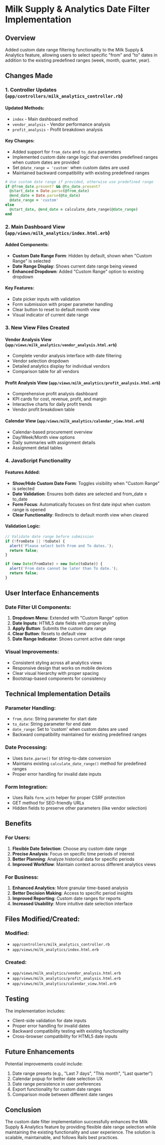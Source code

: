 # Milk Supply & Analytics Date Filter Implementation

## Overview
Added custom date range filtering functionality to the Milk Supply & Analytics feature, allowing users to select specific "from" and "to" dates in addition to the existing predefined ranges (week, month, quarter, year).

## Changes Made

### 1. Controller Updates (`app/controllers/milk_analytics_controller.rb`)

#### Updated Methods:
- `index` - Main dashboard method
- `vendor_analysis` - Vendor performance analysis
- `profit_analysis` - Profit breakdown analysis

#### Key Changes:
- Added support for `from_date` and `to_date` parameters
- Implemented custom date range logic that overrides predefined ranges when custom dates are provided
- Set `@date_range = 'custom'` when custom dates are used
- Maintained backward compatibility with existing predefined ranges

```ruby
# Use custom date range if provided, otherwise use predefined range
if @from_date.present? && @to_date.present?
  @start_date = Date.parse(@from_date)
  @end_date = Date.parse(@to_date)
  @date_range = 'custom'
else
  @start_date, @end_date = calculate_date_range(@date_range)
end
```

### 2. Main Dashboard View (`app/views/milk_analytics/index.html.erb`)

#### Added Components:
- **Custom Date Range Form**: Hidden by default, shown when "Custom Range" is selected
- **Date Range Display**: Shows current date range being viewed
- **Enhanced Dropdown**: Added "Custom Range" option to existing dropdown

#### Key Features:
- Date picker inputs with validation
- Form submission with proper parameter handling
- Clear button to reset to default month view
- Visual indicator of current date range

### 3. New View Files Created

#### Vendor Analysis View (`app/views/milk_analytics/vendor_analysis.html.erb`)
- Complete vendor analysis interface with date filtering
- Vendor selection dropdown
- Detailed analytics display for individual vendors
- Comparison table for all vendors

#### Profit Analysis View (`app/views/milk_analytics/profit_analysis.html.erb`)
- Comprehensive profit analysis dashboard
- KPI cards for cost, revenue, profit, and margin
- Interactive charts for daily profit trends
- Vendor profit breakdown table

#### Calendar View (`app/views/milk_analytics/calendar_view.html.erb`)
- Calendar-based procurement overview
- Day/Week/Month view options
- Daily summaries with assignment details
- Assignment detail tables

### 4. JavaScript Functionality

#### Features Added:
- **Show/Hide Custom Date Form**: Toggles visibility when "Custom Range" is selected
- **Date Validation**: Ensures both dates are selected and from_date ≤ to_date
- **Form Focus**: Automatically focuses on first date input when custom range is opened
- **Clear Functionality**: Redirects to default month view when cleared

#### Validation Logic:
```javascript
// Validate date range before submission
if (!fromDate || !toDate) {
  alert('Please select both From and To dates.');
  return false;
}

if (new Date(fromDate) > new Date(toDate)) {
  alert('From date cannot be later than To date.');
  return false;
}
```

## User Interface Enhancements

### Date Filter UI Components:
1. **Dropdown Menu**: Extended with "Custom Range" option
2. **Date Inputs**: HTML5 date fields with proper styling
3. **Apply Button**: Submits the custom date range
4. **Clear Button**: Resets to default view
5. **Date Range Indicator**: Shows current active date range

### Visual Improvements:
- Consistent styling across all analytics views
- Responsive design that works on mobile devices
- Clear visual hierarchy with proper spacing
- Bootstrap-based components for consistency

## Technical Implementation Details

### Parameter Handling:
- `from_date`: String parameter for start date
- `to_date`: String parameter for end date
- `date_range`: Set to 'custom' when custom dates are used
- Backward compatibility maintained for existing predefined ranges

### Date Processing:
- Uses `Date.parse()` for string-to-date conversion
- Maintains existing `calculate_date_range()` method for predefined ranges
- Proper error handling for invalid date inputs

### Form Integration:
- Uses Rails `form_with` helper for proper CSRF protection
- GET method for SEO-friendly URLs
- Hidden fields to preserve other parameters (like vendor selection)

## Benefits

### For Users:
1. **Flexible Date Selection**: Choose any custom date range
2. **Precise Analysis**: Focus on specific time periods of interest
3. **Better Planning**: Analyze historical data for specific periods
4. **Improved Workflow**: Maintain context across different analytics views

### For Business:
1. **Enhanced Analytics**: More granular time-based analysis
2. **Better Decision Making**: Access to specific period insights
3. **Improved Reporting**: Custom date ranges for reports
4. **Increased Usability**: More intuitive date selection interface

## Files Modified/Created:

### Modified:
- `app/controllers/milk_analytics_controller.rb`
- `app/views/milk_analytics/index.html.erb`

### Created:
- `app/views/milk_analytics/vendor_analysis.html.erb`
- `app/views/milk_analytics/profit_analysis.html.erb`
- `app/views/milk_analytics/calendar_view.html.erb`

## Testing

The implementation includes:
- Client-side validation for date inputs
- Proper error handling for invalid dates
- Backward compatibility testing with existing functionality
- Cross-browser compatibility for HTML5 date inputs

## Future Enhancements

Potential improvements could include:
1. Date range presets (e.g., "Last 7 days", "This month", "Last quarter")
2. Calendar popup for better date selection UX
3. Date range persistence in user preferences
4. Export functionality for custom date ranges
5. Comparison mode between different date ranges

## Conclusion

The custom date filter implementation successfully enhances the Milk Supply & Analytics feature by providing flexible date range selection while maintaining the existing functionality and user experience. The solution is scalable, maintainable, and follows Rails best practices.